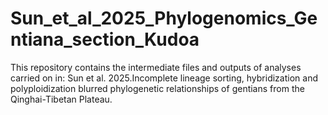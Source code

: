 # Sun_et_al_2025_Phylogenomics_Gentiana_section_Kudoa
This repository contains the intermediate files and outputs of analyses carried on in: Sun et al. 2025.Incomplete lineage sorting, hybridization and polyploidization blurred phylogenetic relationships of gentians from the Qinghai-Tibetan Plateau.
